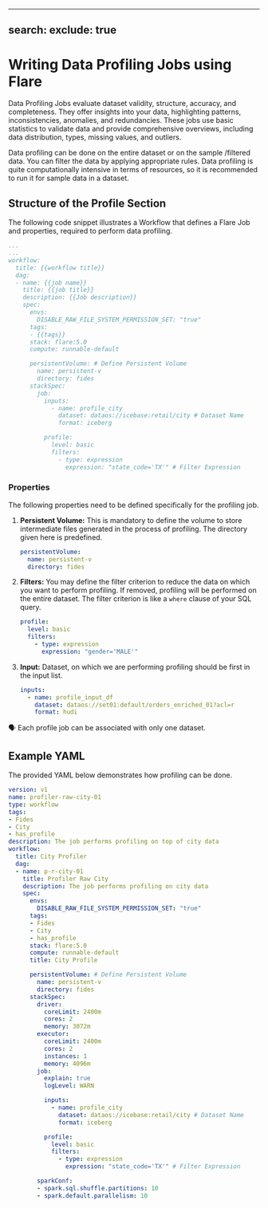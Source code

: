 
---
search:
  exclude: true
---


# Writing Data Profiling Jobs using Flare
Data Profiling Jobs evaluate dataset validity, structure, accuracy, and completeness. They offer insights into your data, highlighting patterns, inconsistencies, anomalies, and redundancies. These jobs use basic statistics to validate data and provide comprehensive overviews, including data distribution, types, missing values, and outliers.

Data profiling can be done on the entire dataset or on the sample /filtered data. You can filter the data by applying appropriate rules. Data profiling is quite computationally intensive in terms of resources, so it is recommended to run it for sample data in a dataset.

## Structure of the Profile Section
The following code snippet illustrates a Workflow that defines a Flare Job and properties, required to perform data profiling.
```yaml
...
...
workflow:
  title: {{workflow title}}
  dag:
  - name: {{job name}}
    title: {{job title}}
    description: {{Job description}}
    spec:
      envs:
        DISABLE_RAW_FILE_SYSTEM_PERMISSION_SET: "true"
      tags:
      - {{tags}}
      stack: flare:5.0
      compute: runnable-default

      persistentVolume: # Define Persistent Volume
        name: persistent-v
        directory: fides 
      stackSpec:
        job:
          inputs:
            - name: profile_city
              dataset: dataos://icebase:retail/city # Dataset Name
              format: iceberg

          profile:
            level: basic
            filters:
              - type: expression
                expression: "state_code='TX'" # Filter Expression

```
### **Properties**
The following properties need to be defined specifically for the profiling job.

1. **Persistent Volume:** This is mandatory to define the volume to store intermediate files generated in the process of profiling. The directory given here is predefined.
    
    ```yaml
    persistentVolume:
      name: persistent-v
      directory: fides
    ```
    
2. **Filters:** You may define the filter criterion to reduce the data on which you want to perform profiling. If removed, profiling will be performed on the entire dataset. The filter criterion is like a `where` clause of your SQL query.
    
    ```yaml
    profile:
      level: basic
      filters:
        - type: expression
          expression: "gender='MALE'"
    ```
    
3. **Input:** Dataset, on which we are performing profiling should be first in the input list.
    
    ```yaml
    inputs:
      - name: profile_input_df
        dataset: dataos://set01:default/orders_enriched_01?acl=r
        format: hudi
    ```
    

<aside class="callout">
🗣 Each profile job can be associated with only one dataset.

</aside>

## Example YAML

The provided YAML below demonstrates how profiling can be done.

```yaml
version: v1
name: profiler-raw-city-01
type: workflow
tags:
- Fides
- City
- has_profile
description: The job performs profiling on top of city data
workflow:
  title: City Profiler
  dag:
  - name: p-r-city-01
    title: Profiler Raw City
    description: The job performs profiling on city data
    spec:
      envs:
        DISABLE_RAW_FILE_SYSTEM_PERMISSION_SET: "true"
      tags:
      - Fides
      - City
      - has_profile
      stack: flare:5.0
      compute: runnable-default
      title: City Profile

      persistentVolume: # Define Persistent Volume
        name: persistent-v
        directory: fides 
      stackSpec:
        driver:
          coreLimit: 2400m
          cores: 2
          memory: 3072m
        executor:
          coreLimit: 2400m
          cores: 2
          instances: 1
          memory: 4096m
        job:
          explain: true
          logLevel: WARN

          inputs:
            - name: profile_city
              dataset: dataos://icebase:retail/city # Dataset Name
              format: iceberg

          profile:
            level: basic
            filters:
              - type: expression
                expression: "state_code='TX'" # Filter Expression

        sparkConf:
        - spark.sql.shuffle.partitions: 10
        - spark.default.parallelism: 10
```